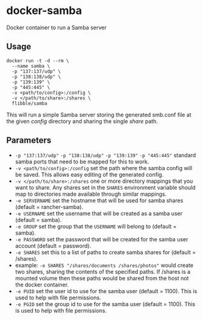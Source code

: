 # docker-samba
Docker container to run a Samba server

## Usage

```
docker run -t -d --rm \
  --name samba \
  -p "137:137/udp" \
  -p "138:138/udp" \
  -p "139:139" \
  -p "445:445" \
  -v <path/to/config>:/config \
  -v </path/to/share>:/shares \
  flibble/samba
```
This will run a simple Samba server storing the generated smb.conf file at the given _config_ directory and sharing the single _share_ path.

## Parameters

* ```-p "137:137/udp"``` ```-p "138:138/udp"``` ```-p "139:139"``` ```-p "445:445"``` standard samba ports that need to be mapped for this to work.
* ```-v <path/to/config>:/config``` set the path where the samba config will be saved. This allows easy editing of the generated config.
* ```-v </path/to/share>:/shares``` one or more directory mappings that you want to share. Any shares set in the ```SHARES``` environment variable should map to directories made available through similar mappings.
* ```-e SERVERNAME``` set the hostname that will be used for samba shares (default = rancher-samba).
* ```-e USERNAME``` set the username that will be created as a samba user (default = samba).
* ```-e GROUP``` set the group that the ```USERNAME``` will belong to (default = samba).
* ```-e PASSWORD``` set the password that will be created for the samba user account (default = password).
* ```-e SHARES``` set this to a list of paths to create samba shares for (default = /shares).
 * example: ```-e SHARES "/shares/documents /shares/photos"``` would create two shares, sharing the contents of the specified paths. If /shares is a mounted volume then these paths would be shared from the host not the docker container.
* ```-e PUID``` set the user id to use for the samba user (default = 1100). This is used to help with file permissions.
* ```-e PGID``` set the group id to use for the samba user (default = 1100). This is used to help with file permissions.
